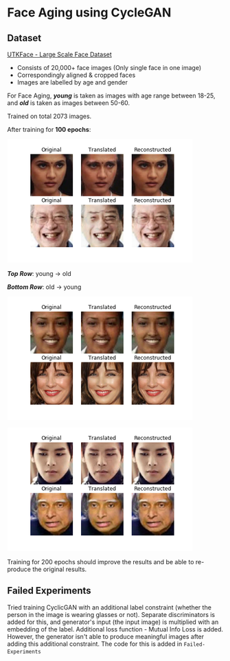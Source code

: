 # Face Aging using CycleGAN

## Dataset

[UTKFace - Large Scale Face Dataset](https://susanqq.github.io/UTKFace/)

- Consists of 20,000+ face images (Only single face in one image)
- Correspondingly aligned & cropped faces
- Images are labelled by age and gender

For Face Aging, _**young**_ is taken as images with age range between 18-25, and ***old*** is taken as images between 50-60.

Trained on total 2073 images.

After training for **100 epochs**:

![100_1](100_1.png)

***Top Row***:         young -> old

***Bottom Row***:  old -> young

![100_2](100_2.png)

![100_3](100_3.png)

Training for 200 epochs should improve the results and be able to re-produce the original results.

## Failed Experiments

Tried training CyclicGAN with an additional label constraint (whether the person in the image is wearing glasses or not). 
Separate discriminators is added for this, and generator's input (the input image) is multiplied with an embedding of the label.
Additional loss function - Mutual Info Loss is added.
However, the generator isn't able to produce meaningful images after adding this additional constraint.
The code for this is added in `Failed-Experiments`
